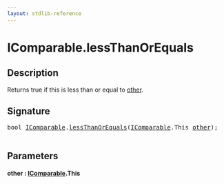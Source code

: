 ```yaml
---
layout: stdlib-reference
---
```


# IComparable\.lessThanOrEquals

## Description

Returns true if <span class='code'>this</span> is less than or equal to <span class='code'><a href="lessthanorequals-48a.md#decl-other" class="code_param">other</a></span>.




## Signature 

<pre>
<span class="code_keyword">bool</span> <a href="index.md" class="code_type">IComparable</a>.<a href="lessthanorequals-48a.md">lessThanOrEquals</a>(<a href="index.md" class="code_type">IComparable</a>.<span class="code_keyword">This</span> <a href="lessthanorequals-48a.md#decl-other" class="code_param">other</a>);

</pre>

## Parameters

####  <a id="decl-other"></a>other  : [IComparable](index.md)\.This


<script>
// Fix .md links to .html when on ReadTheDocs
if (window.location.hostname.includes('readthedocs') || 
    window.location.hostname.includes('rtfd.io')) {
  document.addEventListener('DOMContentLoaded', function() {
    const links = document.querySelectorAll('a');
    links.forEach(link => {
      const href = link.getAttribute('href');
      if (href && href.includes('.md')) {
        // This regex will handle .md links with or without fragment identifiers or query parameters
        link.href = link.href.replace(/(.+)\.md(#[^?]*)?(\?.*)?$/, '$1.html$2$3');
      }
    });
  });
}
</script>
